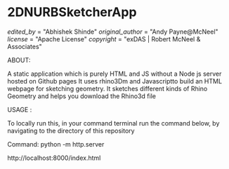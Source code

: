 # 2DNURBSketcherApp

_edited_by_  = "Abhishek Shinde"
_original_author_ = "Andy Payne@McNeel"
_license_ = "Apache License"
_copyright_ = "exDAS | Robert McNeel & Associates"

ABOUT: 

A static application which is purely HTML and JS without a Node js server hosted on Github pages
It uses rhino3Dm and Javascriptto build an HTML webpage for sketching geometry.
It sketches different kinds of Rhino Geometry and helps you download the Rhino3d file 

USAGE :

To locally run this, in your command terminal run the command below, by navigating to the directory
of this repository

Command: python -m http.server 

http://localhost:8000/index.html 

